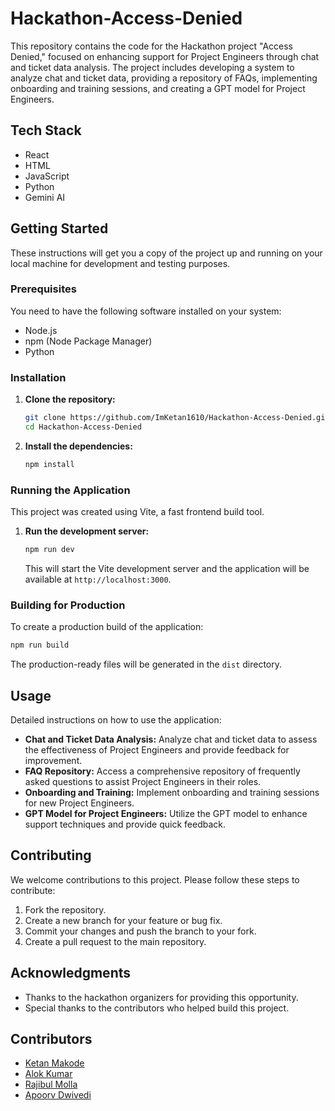 # Hackathon-Access-Denied

This repository contains the code for the Hackathon project "Access Denied," focused on enhancing support for Project Engineers through chat and ticket data analysis. The project includes developing a system to analyze chat and ticket data, providing a repository of FAQs, implementing onboarding and training sessions, and creating a GPT model for Project Engineers.

## Tech Stack

- React
- HTML
- JavaScript
- Python
- Gemini AI

## Getting Started

These instructions will get you a copy of the project up and running on your local machine for development and testing purposes.

### Prerequisites

You need to have the following software installed on your system:

- Node.js
- npm (Node Package Manager)
- Python

### Installation

1. **Clone the repository:**

    ```bash
    git clone https://github.com/ImKetan1610/Hackathon-Access-Denied.git
    cd Hackathon-Access-Denied
    ```

2. **Install the dependencies:**

    ```bash
    npm install
    ```

### Running the Application

This project was created using Vite, a fast frontend build tool.

1. **Run the development server:**

    ```bash
    npm run dev
    ```

    This will start the Vite development server and the application will be available at `http://localhost:3000`.

### Building for Production

To create a production build of the application:

```bash
npm run build
```

The production-ready files will be generated in the `dist` directory.

## Usage

Detailed instructions on how to use the application:

- **Chat and Ticket Data Analysis:** Analyze chat and ticket data to assess the effectiveness of Project Engineers and provide feedback for improvement.
- **FAQ Repository:** Access a comprehensive repository of frequently asked questions to assist Project Engineers in their roles.
- **Onboarding and Training:** Implement onboarding and training sessions for new Project Engineers.
- **GPT Model for Project Engineers:** Utilize the GPT model to enhance support techniques and provide quick feedback.

## Contributing

We welcome contributions to this project. Please follow these steps to contribute:

1. Fork the repository.
2. Create a new branch for your feature or bug fix.
3. Commit your changes and push the branch to your fork.
4. Create a pull request to the main repository.



## Acknowledgments

- Thanks to the hackathon organizers for providing this opportunity.
- Special thanks to the contributors who helped build this project.

## Contributors

- [Ketan Makode](https://github.com/ImKetan1610)
- [Alok Kumar](https://github.com/alokkr11)
- [Rajibul Molla](https://github.com/RaJiBuLmOlLaPGEC)
- [Apoorv Dwivedi](https://github.com/Apoorv0503)
